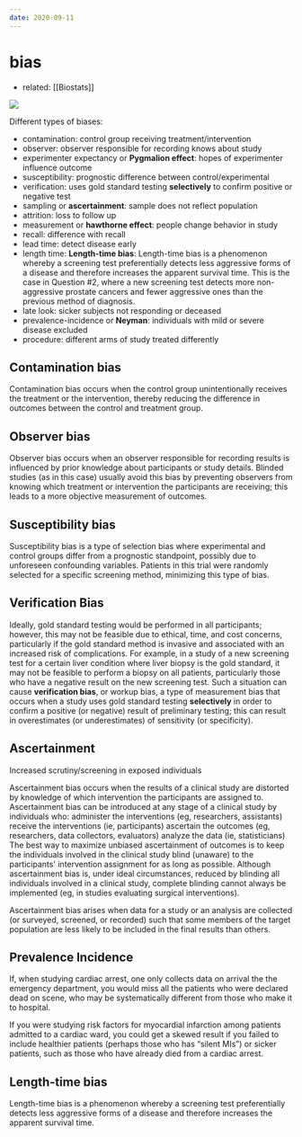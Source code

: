 ```yaml
---
date: 2020-09-11
---
```


# bias

- related: [[Biostats]]

![](https://photos.thisispiggy.com/file/wikiFiles/20200912201453_1.png)

Different types of biases:

- contamination: control group receiving treatment/intervention
- observer: observer responsible for recording knows about study
- experimenter expectancy or **Pygmalion effect**: hopes of experimenter influence outcome
- susceptibility: prognostic difference between control/experimental
- verification: uses gold standard testing **selectively** to confirm positive or negative test
- sampling or **ascertainment**: sample does not reflect population
- attrition: loss to follow up
- measurement or **hawthorne effect**: people change behavior in study
- recall: difference with recall
- lead time: detect disease early
- length time: **Length-time bias**: Length-time bias is a phenomenon whereby a screening test preferentially detects less aggressive forms of a disease and therefore increases the apparent survival time.  This is the case in Question #2, where a new screening test detects more non-aggressive prostate cancers and fewer aggressive ones than the previous method of diagnosis.
- late look: sicker subjects not responding or deceased
- prevalence-incidence or **Neyman**: individuals with mild or severe disease excluded
- procedure: different arms of study treated differently

## Contamination bias

Contamination bias occurs when the control group unintentionally receives the treatment or the intervention, thereby reducing the difference in outcomes between the control and treatment group.

## Observer bias

Observer bias occurs when an observer responsible for recording results is influenced by prior knowledge about participants or study details. Blinded studies (as in this case) usually avoid this bias by preventing observers from knowing which treatment or intervention the participants are receiving; this leads to a more objective measurement of outcomes.

## Susceptibility bias

Susceptibility bias is a type of selection bias where experimental and control groups differ from a prognostic standpoint, possibly due to unforeseen confounding variables. Patients in this trial were randomly selected for a specific screening method, minimizing this type of bias.

## Verification Bias

Ideally, gold standard testing would be performed in all participants; however, this may not be feasible due to ethical, time, and cost concerns, particularly if the gold standard method is invasive and associated with an increased risk of complications. For example, in a study of a new screening test for a certain liver condition where liver biopsy is the gold standard, it may not be feasible to perform a biopsy on all patients, particularly those who have a negative result on the new screening test. Such a situation can cause **verification bias**, or workup bias, a type of measurement bias that occurs when a study uses gold standard testing **selectively** in order to confirm a positive (or negative) result of preliminary testing; this can result in overestimates (or underestimates) of sensitivity (or specificity).

## Ascertainment

Increased scrutiny/screening in exposed individuals

Ascertainment bias occurs when the results of a clinical study are distorted by knowledge of which intervention the participants are assigned to.  Ascertainment bias can be introduced at any stage of a clinical study by individuals who:
administer the interventions (eg, researchers, assistants)
receive the interventions (ie, participants)
ascertain the outcomes (eg, researchers, data collectors, evaluators)
analyze the data (ie, statisticians)
The best way to maximize unbiased ascertainment of outcomes is to keep the individuals involved in the clinical study blind (unaware) to the participants' intervention assignment for as long as possible.  Although ascertainment bias is, under ideal circumstances, reduced by blinding all individuals involved in a clinical study, complete blinding cannot always be implemented (eg, in studies evaluating surgical interventions).

Ascertainment bias arises when data for a study or an analysis are collected (or surveyed, screened, or recorded) such that some members of the target population are less likely to be included in the final results than others.

## Prevalence Incidence

If, when studying cardiac arrest, one only collects data on arrival the the emergency department, you would miss all the patients who were declared dead on scene, who may be systematically different from those who make it to hospital.

If you were studying risk factors for myocardial infarction among patients admitted to a cardiac ward, you could get a skewed result if you failed to include healthier patients (perhaps those who has “silent MIs”) or sicker patients, such as those who have already died from a cardiac arrest.

## Length-time bias

Length-time bias is a phenomenon whereby a screening test preferentially detects less aggressive forms of a disease and therefore increases the apparent survival time.
